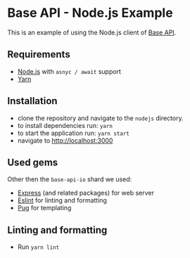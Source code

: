 # Base API - Node.js Example

This is an example of using the Node.js client of [Base API](https://www.base-api.io).

## Requirements

- [Node.js](https://nodejs.org/en/) with `asnyc / await` support
- [Yarn](https://yarnpkg.com/en/)

## Installation

- clone the repository and navigate to the `nodejs` directory.
- to install dependencies run: `yarn`
- to start the application run: `yarn start`
- navigate to [http://localhost:3000](http://localhost:3000)

## Used gems

Other then the `base-api-io` shard we used:

- [Express](https://expressjs.com) (and related packages) for web server
- [Eslint](https://eslint.org) for linting and formatting
- [Pug](https://pugjs.org) for templating

## Linting and formatting

- Run `yarn lint`
